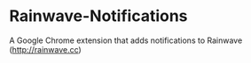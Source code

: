 Rainwave-Notifications
======================

A Google Chrome extension that adds notifications to Rainwave (http://rainwave.cc)
